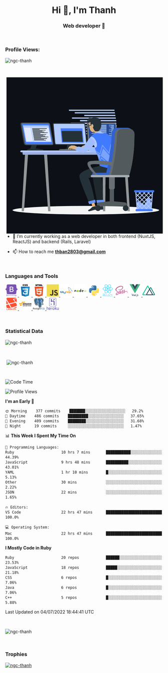<!-- ### Hi there 👋 -->

<!--
**ngc-thanh/ngc-thanh** is a ✨ _special_ ✨ repository because its `README.md` (this file) appears on your GitHub profile.

Here are some ideas to get you started:

- 🔭 I’m currently working on ...
- 🌱 I’m currently learning ...
- 👯 I’m looking to collaborate on ...
- 🤔 I’m looking for help with ...
- 💬 Ask me about ...
- 📫 How to reach me: ...
- 😄 Pronouns: ...
- ⚡ Fun fact: ...
-->

<h1 align="center">Hi 👋, I'm Thanh</h1>
<h3 align="center">Web developer 🌟</h3>

<br>

<p align="right"> <h3>Profile Views:</h3> <img src="https://komarev.com/ghpvc/?username=ngc-thanh&label=Profile%20views&color=0e75b6&style=flat"
    alt="ngc-thanh" /> 
  </p>

<br>

<p><img align="right" src="https://github.com/ngc-thanh/ngc-thanh/blob/main/animation_500_kxa883sd.gif" alt="ngc-thanh" /></p>

- 🌱 I’m currently working as a web developer in both frontend (NuxtJS, ReactJS) and backend (Rails, Laravel)

- 📫 How to reach me **thban2803@gmail.com**

<br>

<h3 align="left">Languages and Tools</h3>
<p align="left">
	<a href="https://getbootstrap.com" target="_blank" rel="noreferrer">
		<img src="https://raw.githubusercontent.com/devicons/devicon/master/icons/bootstrap/bootstrap-plain-wordmark.svg"
		alt="bootstrap" width="40" height="40" />
	</a>
	<a href="https://www.w3schools.com/css/" target="_blank"
    rel="noreferrer"> 
		<img src="https://raw.githubusercontent.com/devicons/devicon/master/icons/css3/css3-original-wordmark.svg" alt="css3" width="40" height="40" />
	</a>
	<a href="https://www.w3.org/html/" target="_blank" rel="noreferrer">
		<img src="https://raw.githubusercontent.com/devicons/devicon/master/icons/html5/html5-original-wordmark.svg" alt="html5" width="40" height="40" />
	</a>
	<a href="https://developer.mozilla.org/en-US/docs/Web/JavaScript" target="_blank"
    rel="noreferrer"> 
		<img src="https://raw.githubusercontent.com/devicons/devicon/master/icons/javascript/javascript-original.svg" alt="javascript" width="40" height="40" />
	</a> 
	<a href="https://www.mysql.com/" target="_blank" rel="noreferrer">
		<img src="https://raw.githubusercontent.com/devicons/devicon/master/icons/mysql/mysql-original-wordmark.svg" alt="mysql" width="40" height="40" />
	</a>
	<a href="https://nodejs.org" target="_blank" rel="noreferrer">
		<img src="https://raw.githubusercontent.com/devicons/devicon/master/icons/nodejs/nodejs-original-wordmark.svg" alt="nodejs" width="40" height="40" />
	</a>
	<a href="https://www.python.org" target="_blank" rel="noreferrer">
		<img src="https://raw.githubusercontent.com/devicons/devicon/master/icons/python/python-original.svg" alt="python" width="40" height="40" /> </a>
	<a href="https://reactjs.org/" target="_blank" rel="noreferrer">
		<img src="https://raw.githubusercontent.com/devicons/devicon/master/icons/react/react-original-wordmark.svg" alt="react" width="40" height="40" /> </a>
	<a href="https://sass-lang.com" target="_blank" rel="noreferrer">
	<img src="https://raw.githubusercontent.com/devicons/devicon/master/icons/sass/sass-original.svg" alt="sass" width="40" height="40" />
	</a>
	<a href="https://vuejs.org/" target="_blank" rel="noreferrer">
		<img src="https://raw.githubusercontent.com/devicons/devicon/master/icons/vuejs/vuejs-original-wordmark.svg" alt="vuejs" width="40" height="40" />
	</a>
	<a href="https://nuxtjs.org/" target="_blank" rel="noreferrer">
		<img src="https://raw.githubusercontent.com/devicons/devicon/master/icons/nuxtjs/nuxtjs-original.svg" alt="nuxtjs" width="40" height="40" />
	</a>
	<a href="https://laravel.com/" target="_blank" rel="noreferrer">
		<img src="https://raw.githubusercontent.com/devicons/devicon/master/icons/laravel/laravel-plain-wordmark.svg" alt="laravel" width="40" height="40" />
	</a>
	<a href="https://aws.amazon.com/" target="_blank" rel="noreferrer">
		<img src="https://raw.githubusercontent.com/devicons/devicon/master/icons/amazonwebservices/amazonwebservices-original-wordmark.svg" alt="aws" width="40" height="40" />
	</a>
	<a href="https://www.postgresql.org/" target="_blank" rel="noreferrer">
		<img src="https://raw.githubusercontent.com/devicons/devicon/master/icons/postgresql/postgresql-original-wordmark.svg" alt="postgres" width="40" height="40" />
	</a>
	<a href="https://www.heroku.com/" target="_blank" rel="noreferrer">
		<img src="https://raw.githubusercontent.com/devicons/devicon/master/icons/heroku/heroku-original-wordmark.svg" alt="heroku" width="40" height="40" />
	</a>
</p>

<br>

<h3>Statistical Data</h3>
<p><img align="center" src="https://github-readme-stats.vercel.app/api/top-langs?username=ngc-thanh&show_icons=true&locale=en&bg_color=0d1117&text_color=ffffff&layout=compact" alt="ngc-thanh" bg_color=#808080/>
</p>

<br>

<p>&nbsp;<img align="center" src="https://github-readme-stats.vercel.app/api?username=ngc-thanh&show_icons=true&locale=en&bg_color=0d1117&text_color=ffffff&repo=convoychat" alt="ngc-thanh" /></p>

<br>

<!--START_SECTION:waka-->
![Code Time](http://img.shields.io/badge/Code%20Time-0%20secs-blue)

![Profile Views](http://img.shields.io/badge/Profile%20Views-4-blue)

**I'm an Early 🐤** 

```text
🌞 Morning    377 commits    ███████░░░░░░░░░░░░░░░░░░   29.2% 
🌆 Daytime    486 commits    █████████░░░░░░░░░░░░░░░░   37.65% 
🌃 Evening    409 commits    ████████░░░░░░░░░░░░░░░░░   31.68% 
🌙 Night      19 commits     ░░░░░░░░░░░░░░░░░░░░░░░░░   1.47%

```


📊 **This Week I Spent My Time On** 

```text
💬 Programming Languages: 
Ruby                     10 hrs 7 mins       ███████████░░░░░░░░░░░░░░   44.39% 
JavaScript               9 hrs 48 mins       ██████████░░░░░░░░░░░░░░░   43.01% 
YAML                     1 hr 10 mins        █░░░░░░░░░░░░░░░░░░░░░░░░   5.13% 
Other                    30 mins             ░░░░░░░░░░░░░░░░░░░░░░░░░   2.22% 
JSON                     22 mins             ░░░░░░░░░░░░░░░░░░░░░░░░░   1.65%

🔥 Editors: 
VS Code                  22 hrs 47 mins      █████████████████████████   100.0%

💻 Operating System: 
Mac                      22 hrs 47 mins      █████████████████████████   100.0%

```

**I Mostly Code in Ruby** 

```text
Ruby                     20 repos            ██████░░░░░░░░░░░░░░░░░░░   23.53% 
JavaScript               18 repos            █████░░░░░░░░░░░░░░░░░░░░   21.18% 
CSS                      6 repos             █░░░░░░░░░░░░░░░░░░░░░░░░   7.06% 
Java                     6 repos             █░░░░░░░░░░░░░░░░░░░░░░░░   7.06% 
C++                      5 repos             █░░░░░░░░░░░░░░░░░░░░░░░░   5.88%

```



 Last Updated on 04/07/2022 18:44:41 UTC
<!--END_SECTION:waka-->

<br>

<p><img align="center" src="https://github-readme-streak-stats.herokuapp.com/?user=ngc-thanh&theme=dark&background=0d1117&date_format=M%20j%5B%2C%20Y%5D" alt="ngc-thanh" /></p>

<br>
<h3>Trophies</h3>
<p align="left">
	<a href="https://github.com/ryo-ma/github-profile-trophy">
		<img src="https://github-profile-trophy.vercel.app/?username=ngc-thanh&bg_color=0d1117&text_color=ffffff" alt="ngc-thanh"/>
	</a>
</p>
